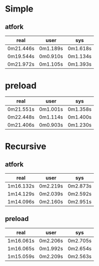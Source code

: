 # Simple

## atfork

| real      | user     | sys      |
|-----------|----------|----------|
| 0m21.446s | 0m1.189s | 0m1.618s |
| 0m19.544s | 0m0.910s | 0m1.134s |
| 0m21.972s | 0m1.105s | 0m1.393s |

# preload

| real      | user     | sys      |
|-----------|----------|----------|
| 0m21.551s | 0m1.001s | 0m1.358s |
| 0m22.448s | 0m1.114s | 0m1.400s |
| 0m21.406s | 0m0.903s | 0m1.230s |

# Recursive

## atfork

| real      | user     | sys      |
|-----------|----------|----------|
| 1m16.132s | 0m2.219s | 0m2.873s |
| 1m14.129s | 0m2.039s | 0m2.592s |
| 1m14.096s | 0m2.160s | 0m2.951s |

## preload

| real      | user     | sys      |
|-----------|----------|----------|
| 1m16.061s | 0m2.206s | 0m2.705s |
| 1m16.065s | 0m1.992s | 0m2.654s |
| 1m15.059s | 0m2.209s | 0m2.563s |

